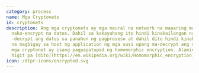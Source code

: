 ```yaml
---
category: process
name: Mga Cryptonets
id: cryptonets
description: Ang mga cryptonets ay mga neural na network na maaaring mailapat sa
  naka-encrypt na datos. Dahil sa kakayahang ito hindi kinakailangan na i
  -decrypt ang datos sa panahon ng pagproseso at dahil dito hindi kinakailangan
  na magbigay sa host ng application ng mga susi upang ma-decrypt ang datos. Ang
  mga cryptonet ay isang pagpapatupad ng homomorphic encryption. Alamin ang
  higit pa [dito](https://en.wikipedia.org/wiki/Homomorphic_encryption)
icon: /dtpr-icons/encrypted.svg
---
```


